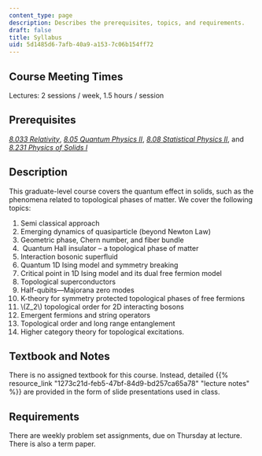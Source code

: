 ```yaml
---
content_type: page
description: Describes the prerequisites, topics, and requirements.
draft: false
title: Syllabus
uid: 5d1485d6-7afb-40a9-a153-7c06b154ff72
---
```

## Course Meeting Times

Lectures: 2 sessions / week, 1.5 hours / session

## Prerequisites

[*8.033 Relativity*](https://ocw.mit.edu/courses/8-033-relativity-fall-2006/), [*8.05 Quantum Physics II*](https://ocw.mit.edu/courses/8-05-quantum-physics-ii-fall-2013/), [*8.08 Statistical Physics II*](https://ocw.mit.edu/courses/8-08-statistical-physics-ii-spring-2005/), and [*8.231 Physics of Solids I*](https://ocw.mit.edu/courses/8-231-physics-of-solids-i-fall-2006/)

## Description

This graduate-level course covers the quantum effect in solids, such as the phenomena related to topological phases of matter. We cover the following topics:

1. Semi classical approach
2. Emerging dynamics of quasiparticle (beyond Newton Law)
3. Geometric phase, Chern number, and fiber bundle
4.  Quantum Hall insulator – a topological phase of matter
5. Interaction bosonic superfluid
6. Quantum 1D Ising model and symmetry breaking
7. Critical point in 1D Ising model and its dual free fermion model
8. Topological superconductors
9. Half-qubits—Majorana zero modes
10. K-theory for symmetry protected topological phases of free fermions
11. \\(Z_2\\) topological order for 2D interacting bosons
12. Emergent fermions and string operators
13. Topological order and long range entanglement
14. Higher category theory for topological excitations.

## Textbook and Notes

There is no assigned textbook for this course. Instead, detailed {{% resource_link "1273c21d-feb5-47bf-84d9-bd257ca65a78" "lecture notes" %}} are provided in the form of slide presentations used in class.

## Requirements

There are weekly problem set assignments, due on Thursday at lecture. There is also a term paper.